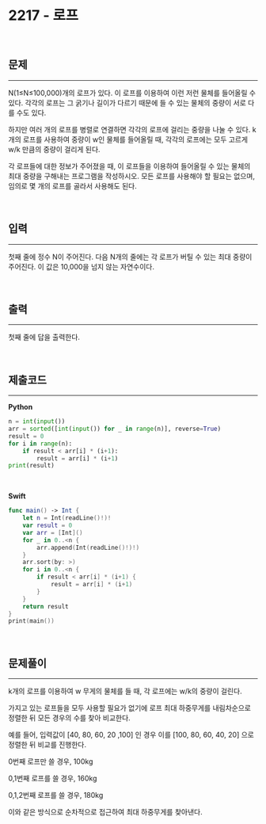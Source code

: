 # 2217 - 로프

<br>

## 문제
---

N(1≤N≤100,000)개의 로프가 있다. 이 로프를 이용하여 이런 저런 물체를 들어올릴 수 있다. 각각의 로프는 그 굵기나 길이가 다르기 때문에 들 수 있는 물체의 중량이 서로 다를 수도 있다.

하지만 여러 개의 로프를 병렬로 연결하면 각각의 로프에 걸리는 중량을 나눌 수 있다. k개의 로프를 사용하여 중량이 w인 물체를 들어올릴 때, 각각의 로프에는 모두 고르게 w/k 만큼의 중량이 걸리게 된다.

각 로프들에 대한 정보가 주어졌을 때, 이 로프들을 이용하여 들어올릴 수 있는 물체의 최대 중량을 구해내는 프로그램을 작성하시오. 모든 로프를 사용해야 할 필요는 없으며, 임의로 몇 개의 로프를 골라서 사용해도 된다.

<br>

## 입력
---
첫째 줄에 정수 N이 주어진다. 다음 N개의 줄에는 각 로프가 버틸 수 있는 최대 중량이 주어진다. 이 값은 10,000을 넘지 않는 자연수이다.

<br>

## 출력
---
첫째 줄에 답을 출력한다.

<br>

## 제출코드
---

**Python**
```python
n = int(input())
arr = sorted([int(input()) for _ in range(n)], reverse=True)
result = 0
for i in range(n):
    if result < arr[i] * (i+1):
        result = arr[i] * (i+1)
print(result)
```

<br>

**Swift**
```swift
func main() -> Int {
    let n = Int(readLine()!)!
    var result = 0
    var arr = [Int]()
    for _ in 0..<n {
        arr.append(Int(readLine()!)!)
    }
    arr.sort(by: >)
    for i in 0..<n {
        if result < arr[i] * (i+1) {
            result = arr[i] * (i+1)
        }
    }
    return result
}
print(main())
```

<br>

## 문제풀이
---

k개의 로프를 이용하여 w 무게의 물체를 들 때, 각 로프에는 w/k의 중량이 걸린다.

가지고 있는 로프들을 모두 사용할 필요가 없기에 로프 최대 하중무게를 내림차순으로 정렬한 뒤 모든 경우의 수를 찾아 비교한다.

예를 들어, 입력값이 [40, 80, 60, 20 ,100] 인 경우 이를 [100, 80, 60, 40, 20] 으로 정렬한 뒤 비교를 진행한다.

0번째 로프만 쓸 경우, 100kg

0,1번째 로프를 쓸 경우, 160kg

0,1,2번째 로프를 쓸 경우, 180kg

이와 같은 방식으로 순차적으로 접근하여 최대 하중무게를 찾아낸다.